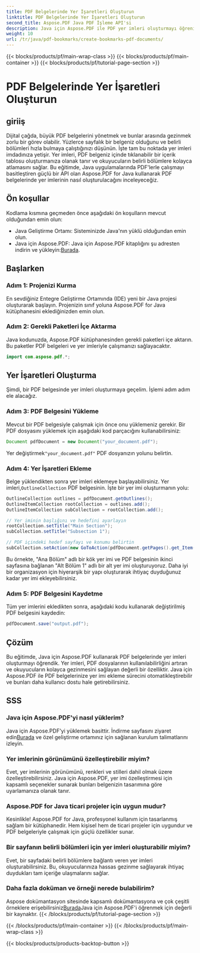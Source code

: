 ```yaml
---
title: PDF Belgelerinde Yer İşaretleri Oluşturun
linktitle: PDF Belgelerinde Yer İşaretleri Oluşturun
second_title: Aspose.PDF Java PDF İşleme API'si
description: Java için Aspose.PDF ile PDF yer imleri oluşturmayı öğrenin. Belge gezinmesini ve kullanıcı deneyimini geliştirin. Kaynak kodlu adım adım kılavuz.
weight: 10
url: /tr/java/pdf-bookmarks/create-bookmarks-pdf-documents/
---
```


{{< blocks/products/pf/main-wrap-class >}}
{{< blocks/products/pf/main-container >}}
{{< blocks/products/pf/tutorial-page-section >}}

# PDF Belgelerinde Yer İşaretleri Oluşturun


## giriiş

Dijital çağda, büyük PDF belgelerini yönetmek ve bunlar arasında gezinmek zorlu bir görev olabilir. Yüzlerce sayfalık bir belgeniz olduğunu ve belirli bölümleri hızla bulmaya çalıştığınızı düşünün. İşte tam bu noktada yer imleri imdadınıza yetişir. Yer imleri, PDF belgeniz içinde tıklanabilir bir içerik tablosu oluşturmanıza olanak tanır ve okuyucuların belirli bölümlere kolayca atlamasını sağlar. Bu eğitimde, Java uygulamalarında PDF'lerle çalışmayı basitleştiren güçlü bir API olan Aspose.PDF for Java kullanarak PDF belgelerinde yer imlerinin nasıl oluşturulacağını inceleyeceğiz.

## Ön koşullar

Kodlama kısmına geçmeden önce aşağıdaki ön koşulların mevcut olduğundan emin olun:

- Java Geliştirme Ortamı: Sisteminizde Java'nın yüklü olduğundan emin olun.
-  Java için Aspose.PDF: Java için Aspose.PDF kitaplığını şu adresten indirin ve yükleyin:[Burada](https://releases.aspose.com/pdf/java/).

## Başlarken

### Adım 1: Projenizi Kurma

En sevdiğiniz Entegre Geliştirme Ortamında (IDE) yeni bir Java projesi oluşturarak başlayın. Projenizin sınıf yoluna Aspose.PDF for Java kütüphanesini eklediğinizden emin olun.

### Adım 2: Gerekli Paketleri İçe Aktarma

Java kodunuzda, Aspose.PDF kütüphanesinden gerekli paketleri içe aktarın. Bu paketler PDF belgeleri ve yer imleriyle çalışmanızı sağlayacaktır.

```java
import com.aspose.pdf.*;
```

## Yer İşaretleri Oluşturma

Şimdi, bir PDF belgesinde yer imleri oluşturmaya geçelim. İşlemi adım adım ele alacağız.

### Adım 3: PDF Belgesini Yükleme

Mevcut bir PDF belgesiyle çalışmak için önce onu yüklemeniz gerekir. Bir PDF dosyasını yüklemek için aşağıdaki kod parçacığını kullanabilirsiniz:

```java
Document pdfDocument = new Document("your_document.pdf");
```

 Yer değiştirmek`"your_document.pdf"` PDF dosyanızın yolunu belirtin.

### Adım 4: Yer İşaretleri Ekleme

 Belge yüklendikten sonra yer imleri eklemeye başlayabilirsiniz. Yer imleri,`OutlineCollection` PDF belgesinin. İşte bir yer imi oluşturmanın yolu:

```java
OutlineCollection outlines = pdfDocument.getOutlines();
OutlineItemCollection rootCollection = outlines.add();
OutlineItemCollection subCollection = rootCollection.add();

// Yer iminin başlığını ve hedefini ayarlayın
rootCollection.setTitle("Main Section");
subCollection.setTitle("Subsection 1");

// PDF içindeki hedef sayfayı ve konumu belirtin
subCollection.setAction(new GoToAction(pdfDocument.getPages().get_Item(1)));
```

Bu örnekte, "Ana Bölüm" adlı bir kök yer imi ve PDF belgesinin ikinci sayfasına bağlanan "Alt Bölüm 1" adlı bir alt yer imi oluşturuyoruz. Daha iyi bir organizasyon için hiyerarşik bir yapı oluşturarak ihtiyaç duyduğunuz kadar yer imi ekleyebilirsiniz.

### Adım 5: PDF Belgesini Kaydetme

Tüm yer imlerini ekledikten sonra, aşağıdaki kodu kullanarak değiştirilmiş PDF belgesini kaydedin:

```java
pdfDocument.save("output.pdf");
```

## Çözüm

Bu eğitimde, Java için Aspose.PDF kullanarak PDF belgelerinde yer imleri oluşturmayı öğrendik. Yer imleri, PDF dosyalarının kullanılabilirliğini artıran ve okuyucuların kolayca gezinmesini sağlayan değerli bir özelliktir. Java için Aspose.PDF ile PDF belgelerinize yer imi ekleme sürecini otomatikleştirebilir ve bunları daha kullanıcı dostu hale getirebilirsiniz.

## SSS

### Java için Aspose.PDF'yi nasıl yüklerim?

 Java için Aspose.PDF'yi yüklemek basittir. İndirme sayfasını ziyaret edin[Burada](https://releases.aspose.com/pdf/java/) ve özel geliştirme ortamınız için sağlanan kurulum talimatlarını izleyin.

### Yer imlerinin görünümünü özelleştirebilir miyim?

Evet, yer imlerinin görünümünü, renkleri ve stilleri dahil olmak üzere özelleştirebilirsiniz. Java için Aspose.PDF, yer imi özelleştirmesi için kapsamlı seçenekler sunarak bunları belgenizin tasarımına göre uyarlamanıza olanak tanır.

### Aspose.PDF for Java ticari projeler için uygun mudur?

Kesinlikle! Aspose.PDF for Java, profesyonel kullanım için tasarlanmış sağlam bir kütüphanedir. Hem kişisel hem de ticari projeler için uygundur ve PDF belgeleriyle çalışmak için güçlü özellikler sunar.

### Bir sayfanın belirli bölümleri için yer imleri oluşturabilir miyim?

Evet, bir sayfadaki belirli bölümlere bağlantı veren yer imleri oluşturabilirsiniz. Bu, okuyucularınıza hassas gezinme sağlayarak ihtiyaç duydukları tam içeriğe ulaşmalarını sağlar.

### Daha fazla doküman ve örneği nerede bulabilirim?

 Aspose dokümantasyon sitesinde kapsamlı dokümantasyona ve çok çeşitli örneklere erişebilirsiniz[Burada](https://reference.aspose.com/pdf/java/)Java için Aspose.PDF'i öğrenmek için değerli bir kaynaktır.
{{< /blocks/products/pf/tutorial-page-section >}}

{{< /blocks/products/pf/main-container >}}
{{< /blocks/products/pf/main-wrap-class >}}

{{< blocks/products/products-backtop-button >}}
